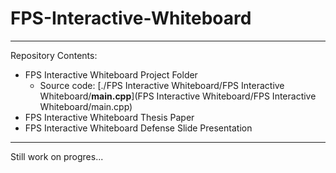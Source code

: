 # FPS-Interactive-Whiteboard
---
Repository Contents:
* FPS Interactive Whiteboard Project Folder
  * Source code: [./FPS Interactive Whiteboard/FPS Interactive Whiteboard/**main.cpp**](FPS Interactive Whiteboard/FPS Interactive Whiteboard/main.cpp)
* FPS Interactive Whiteboard Thesis Paper
* FPS Interactive Whiteboard Defense Slide Presentation
---
Still work on progres...
